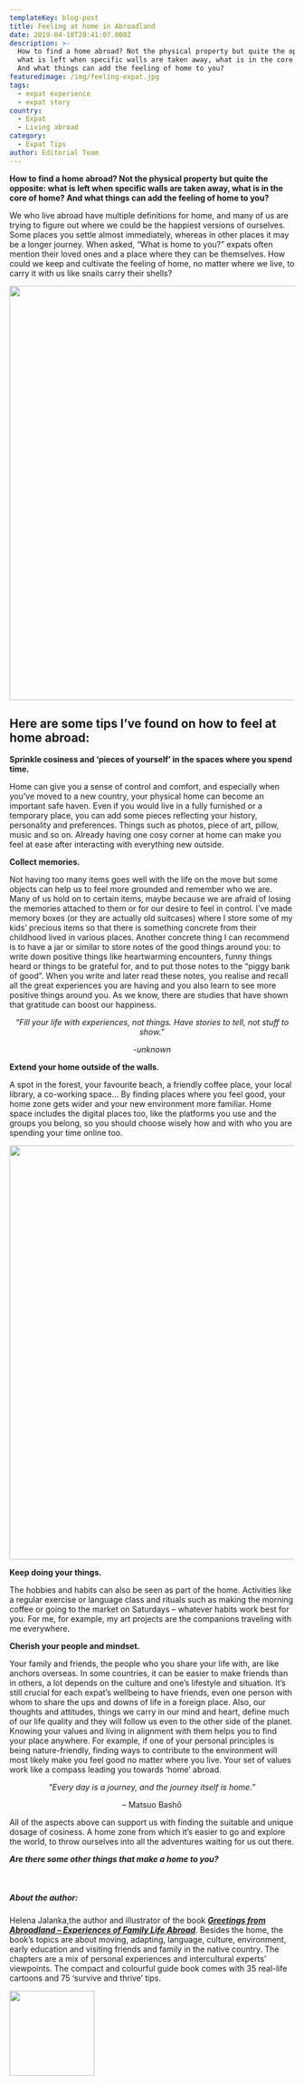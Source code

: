 ```yaml
---
templateKey: blog-post
title: Feeling at home in Abroadland
date: 2019-04-18T20:41:07.000Z
description: >-
  How to find a home abroad? Not the physical property but quite the opposite:
  what is left when specific walls are taken away, what is in the core of home?
  And what things can add the feeling of home to you?
featuredimage: /img/feeling-expat.jpg
tags:
  - expat experience
  - expat story
country:
  - Expat
  - Living abroad
category:
  - Expat Tips
author: Editorial Team
---
```


**How to find a home abroad? Not the physical property but quite the opposite: what is left when specific walls are taken away, what is in the core of home? And what things can add the feeling of home to you?**

We who live abroad have multiple definitions for home, and many of us are trying to figure out where we could be the happiest versions of ourselves. Some places you settle almost immediately, whereas in other places it may be a longer journey. When asked, “What is home to you?” expats often mention their loved ones and a place where they can be themselves. How could we keep and cultivate the feeling of home, no matter where we live, to carry it with us like snails carry their shells?

<img  src="/img/uploads/2019/04/ab_image01-1024x731.jpg" alt="" width="1024" height="731" srcset="/img/uploads/2019/04/ab_image01.jpg 1024w, /img/uploads/2019/04/ab_image01-300x214.jpg 300w, /img/uploads/2019/04/ab_image01-768x548.jpg 768w" sizes="(max-width: 1024px) 100vw, 1024px" />

## **Here are some tips I’ve found on how to feel at home abroad:**

**Sprinkle cosiness and ‘pieces of yourself’ in the spaces where you spend time.**

Home can give you a sense of control and comfort, and especially when you’ve moved to a new country, your physical home can become an important safe haven. Even if you would live in a fully furnished or a temporary place, you can add some pieces reflecting your history, personality and preferences. Things such as photos, piece of art, pillow, music and so on. Already having one cosy corner at home can make you feel at ease after interacting with everything new outside.

**Collect memories.**

Not having too many items goes well with the life on the move but some objects can help us to feel more grounded and remember who we are. Many of us hold on to certain items, maybe because we are afraid of losing the memories attached to them or for our desire to feel in control. I’ve made memory boxes (or they are actually old suitcases) where I store some of my kids’ precious items so that there is something concrete from their childhood lived in various places. Another concrete thing I can recommend is to have a jar or similar to store notes of the good things around you: to write down positive things like heartwarming encounters, funny things heard or things to be grateful for, and to put those notes to the “piggy bank of good”. When you write and later read these notes, you realise and recall all the great experiences you are having and you also learn to see more positive things around you. As we know, there are studies that have shown that gratitude can boost our happiness.

<p style="text-align: center;">
  <em>“Fill your life with experiences, not things. Have stories to tell, not stuff to show.”</em>
</p>

<p style="text-align: center;">
  <em>-unknown</em>
</p>

**Extend your home outside of the walls.**

A spot in the forest, your favourite beach, a friendly coffee place, your local library, a co-working space… By finding places where you feel good, your home zone gets wider and your new environment more familiar. Home space includes the digital places too, like the platforms you use and the groups you belong, so you should choose wisely how and with who you are spending your time online too.

<img  src="/img/uploads/2019/04/ab_image02-1024x731.jpg" alt="" width="1024" height="731" srcset="/img/uploads/2019/04/ab_image02.jpg 1024w, /img/uploads/2019/04/ab_image02-300x214.jpg 300w, /img/uploads/2019/04/ab_image02-768x548.jpg 768w" sizes="(max-width: 1024px) 100vw, 1024px" />

**Keep doing your things.**

The hobbies and habits can also be seen as part of the home. Activities like a regular exercise or language class and rituals such as making the morning coffee or going to the market on Saturdays – whatever habits work best for you. For me, for example, my art projects are the companions traveling with me everywhere.

**Cherish your people and mindset.**

Your family and friends, the people who you share your life with, are like anchors overseas. In some countries, it can be easier to make friends than in others, a lot depends on the culture and one’s lifestyle and situation. It’s still crucial for each expat’s wellbeing to have friends, even one person with whom to share the ups and downs of life in a foreign place. Also, our thoughts and attitudes, things we carry in our mind and heart, define much of our life quality and they will follow us even to the other side of the planet. Knowing your values and living in alignment with them helps you to find your place anywhere. For example, if one of your personal principles is being nature-friendly, finding ways to contribute to the environment will most likely make you feel good no matter where you live. Your set of values work like a compass leading you towards ‘home’ abroad.

<p style="text-align: center;">
  <em>“Every day is a journey, and the journey itself is home.”</em>
</p>

<p style="text-align: center;">
  &#8211; Matsuo Bashō
</p>

All of the aspects above can support us with finding the suitable and unique dosage of cosiness. A home zone from which it’s easier to go and explore the world, to throw ourselves into all the adventures waiting for us out there.

**_Are there some other things that make a home to you?_**

&nbsp;

##### About the author:

Helena Jalanka,the author and illustrator of the book <a href="https://abroadland.com/" target="_blank" rel="noopener"><strong><em>Greetings from Abroadland – Experiences of Family Life Abroad</em></strong></a>. Besides the home, the book’s topics are about moving, adapting, language, culture, environment, early education and visiting friends and family in the native country. The chapters are a mix of personal experiences and intercultural experts’ viewpoints. The compact and colourful guide book comes with 35 real-life cartoons and 75 ‘survive and thrive’ tips.

<img  src="/img/uploads/2019/04/ab_image05-150x150.jpg" alt="" width="150" height="150" />

&nbsp;
